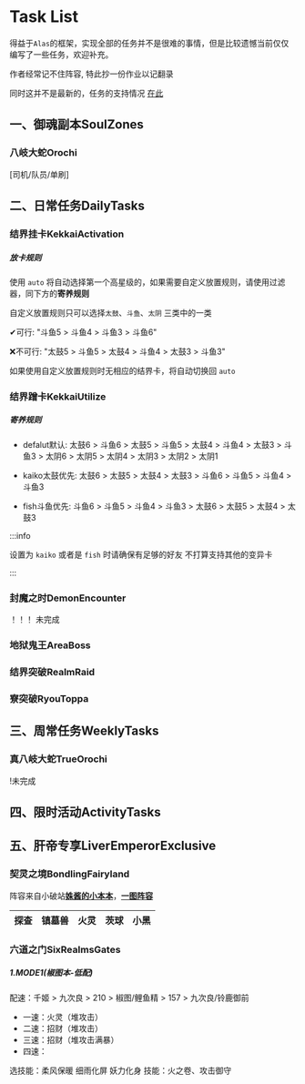 



# Task List

得益于`Alas`的框架，实现全部的任务并不是很难的事情，但是比较遗憾当前仅仅编写了一些任务，欢迎补充。

作者经常记不住阵容, 特此抄一份作业以记翻录

同时这并不是最新的，任务的支持情况 [在此](https://github.com/runhey/OnmyojiAutoScript/issues/54)


## 一、御魂副本SoulZones

### 八岐大蛇Orochi
[司机/队员/单刷]

## 二、日常任务DailyTasks

### 结界挂卡KekkaiActivation

##### 放卡规则

使用 `auto` 将自动选择第一个高星级的，如果需要自定义放置规则，请使用过滤器，同下方的**寄养规则**

自定义放置规则只可以选择`太鼓`、`斗鱼`、`太阴` 三类中的一类

✔可行: "斗鱼5 > 斗鱼4 > 斗鱼3 > 斗鱼6"

❌不可行: "太鼓5 > 斗鱼5 > 太鼓4 > 斗鱼4 > 太鼓3 > 斗鱼3"

如果使用自定义放置规则时无相应的结界卡，将自动切换回 `auto`


### 结界蹭卡KekkaiUtilize  

##### 寄养规则

- defalut默认: 太鼓6 > 斗鱼6 > 太鼓5 > 斗鱼5 > 太鼓4 > 斗鱼4 > 太鼓3 > 斗鱼3 > 太阴6 > 太阴5 > 太阴4 > 太阴3 > 太阴2 > 太阴1

- kaiko太鼓优先: 太鼓6 > 太鼓5 > 太鼓4 > 太鼓3 > 斗鱼6 > 斗鱼5 > 斗鱼4 > 斗鱼3

- fish斗鱼优先: 斗鱼6 > 斗鱼5 > 斗鱼4 > 斗鱼3 > 太鼓6 > 太鼓5 > 太鼓4 > 太鼓3

:::info

设置为 `kaiko` 或者是 `fish` 时请确保有足够的好友
不打算支持其他的变异卡

:::

### 封魔之时DemonEncounter
！！！ 未完成
### 地狱鬼王AreaBoss

### 结界突破RealmRaid

### 寮突破RyouToppa

## 三、周常任务WeeklyTasks

### 真八岐大蛇TrueOrochi
!未完成

## 四、限时活动ActivityTasks

## 五、肝帝专享LiverEmperorExclusive

### 契灵之境BondlingFairyland

阵容来自小破站[**姝酱的小本本**](https://www.bilibili.com/video/BV1zV4y117aA/?spm_id_from=333.337.search-card.all.click)，[**一图阵容**](https://www.bilibili.com/read/cv24506846)

| 探查 | 镇墓兽 | 火灵 | 茨球 | 小黑 |
| ---- | ------ | ---- | ---- | ---- |

### 六道之门SixRealmsGates

##### 1.MODE1(椒图本-低配)
配速：千姬 > 九次良 > 210 > 椒图/鲤鱼精 > 157 > 九次良/铃鹿御前
- 一速：火灵（堆攻击）
- 二速：招财（堆攻击）
- 三速：招财（堆攻击满暴）
- 四速：

选技能：柔风保暖 细雨化屏 妖力化身
技能：火之卷、攻击御守
